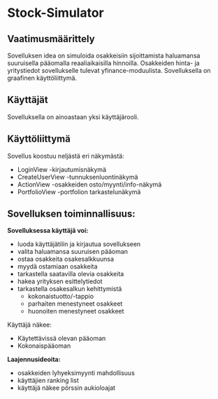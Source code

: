# Stock-Simulator

## Vaatimusmäärittely

Sovelluksen idea on simuloida osakkeisiin sijoittamista haluamansa suuruisella pääomalla reaaliaikaisilla hinnoilla. 
Osakkeiden hinta- ja yritystiedot sovellukselle tulevat yfinance-moduulista. Sovelluksella on graafinen käyttöliittymä.

## Käyttäjät

Sovelluksella on ainoastaan yksi käyttäjärooli.

## Käyttöliittymä

Sovellus koostuu neljästä eri näkymästä:
- LoginView -kirjautumisnäkymä
- CreateUserView -tunnuksenluontinäkymä
- ActionView -osakkeiden osto/myynti/info-näkymä
- PortfolioView -portfolion tarkastelunäkymä



## Sovelluksen toiminnallisuus:

**Sovelluksessa käyttäjä voi:**

- luoda käyttäjätilin ja kirjautua sovellukseen
- valita haluamansa suuruisen pääoman
- ostaa osakkeita osakesalkkuunsa
- myydä ostamiaan osakkeita
- tarkastella saatavilla olevia osakkeita
- hakea yrityksen esittelytiedot
- tarkastella osakesalkun kehittymistä
    - kokonaistuotto/-tappio
    - parhaiten menestyneet osakkeet
    - huonoiten menestyneet osakkeet

Käyttäjä näkee:
- Käytettävissä olevan pääoman
- Kokonaispääoman
    


**Laajennusideoita:**

- osakkeiden lyhyeksimyynti mahdollisuus
- käyttäjien ranking list
- käyttäjä näkee pörssin aukioloajat
